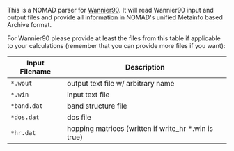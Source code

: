 This is a NOMAD parser for [Wannier90](http://www.wannier.org/). It will
read Wannier90 input and output files and provide all information in NOMAD's unified
Metainfo based Archive format.

For Wannier90 please provide at least the files from this table if applicable to your
calculations (remember that you can provide more files if you want):

| Input Filename | Description |
| --- | --- |
| `*.wout` | output text file w/ arbitrary name |
| `*.win` | input text file |
| `*band.dat` | band structure file |
| `*dos.dat` | dos file |
| `*hr.dat` | hopping matrices (written if write_hr *.win is true) |
